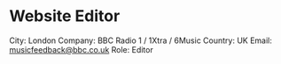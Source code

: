 # Website Editor

City: London
Company: BBC Radio 1 / 1Xtra / 6Music
Country: UK
Email: musicfeedback@bbc.co.uk
Role: Editor